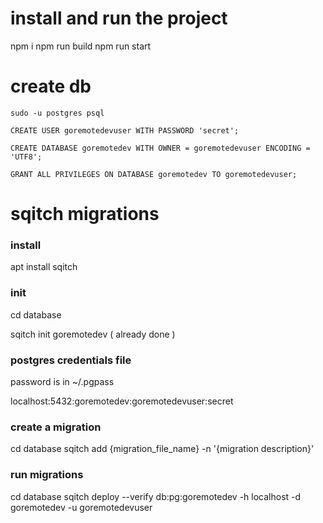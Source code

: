 # install and run the project
npm i
npm run build
npm run start

# create db
~~~
sudo -u postgres psql

CREATE USER goremotedevuser WITH PASSWORD 'secret';

CREATE DATABASE goremotedev WITH OWNER = goremotedevuser ENCODING = 'UTF8';

GRANT ALL PRIVILEGES ON DATABASE goremotedev TO goremotedevuser;
~~~
# sqitch migrations

### install
apt install sqitch

### init
cd database

sqitch init goremotedev ( already done )

### postgres credentials file
password is in ~/.pgpass

localhost:5432:goremotedev:goremotedevuser:secret

### create a migration
cd database
sqitch add {migration_file_name} -n '{migration description}'

### run migrations
cd database
sqitch deploy --verify db:pg:goremotedev -h localhost -d goremotedev -u goremotedevuser